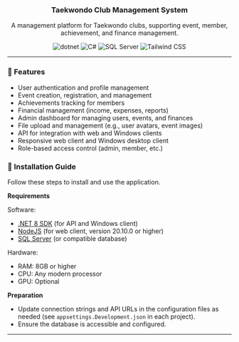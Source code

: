 <div align="center">
  <h3 align="center">Taekwondo Club Management System</h3>
  <p>A management platform for Taekwondo clubs, supporting event, member, achievement, and finance management.</p>
  <div>
    <img src="https://img.shields.io/badge/-.NET-512BD4?logo=dotnet&logoColor=white" alt="dotnet">
    <img src="https://img.shields.io/badge/-CSharp-239120?logo=sharp&logoColor=white" alt="C#">
    <img src="https://img.shields.io/badge/-SQL Server-CC2927?logo=microsoftsqlserver&logoColor=white" alt="SQL Server">
    <img src="https://img.shields.io/badge/-TailwindCSS-06B6D4?logo=tailwindcss&logoColor=white" alt="Tailwind CSS">
  </div>
</div>

---

### 🚀 Features

- User authentication and profile management
- Event creation, registration, and management
- Achievements tracking for members
- Financial management (income, expenses, reports)
- Admin dashboard for managing users, events, and finances
- File upload and management (e.g., user avatars, event images)
- API for integration with web and Windows clients
- Responsive web client and Windows desktop client
- Role-based access control (admin, member, etc.)

### 🔨 Installation Guide

Follow these steps to install and use the application.

**Requirements**

Software:

- [.NET 8 SDK](https://dotnet.microsoft.com/en-us/download) (for API and Windows client)
- [NodeJS](https://nodejs.org/en/download) (for web client, version 20.10.0 or higher)
- [SQL Server](https://www.microsoft.com/en-us/sql-server/sql-server-downloads) (or compatible database)

Hardware:

- RAM: 8GB or higher
- CPU: Any modern processor
- GPU: Optional

**Preparation**

- Update connection strings and API URLs in the configuration files as needed (see `appsettings.Development.json` in each project).
- Ensure the database is accessible and configured.

---